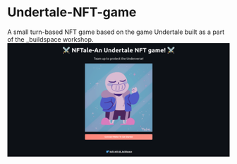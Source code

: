 # Undertale-NFT-game
A small turn-based NFT game based on the game Undertale built as a part of the _buildspace workshop.  
![Alt text](screenshot.png?raw=true "Webpage preview")
